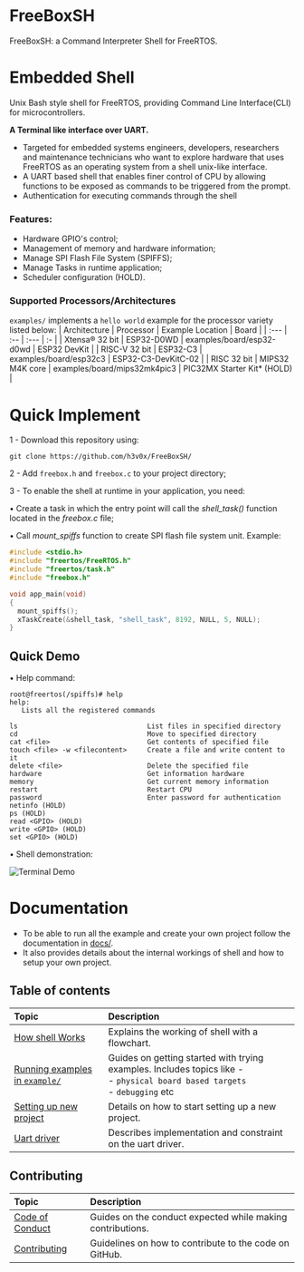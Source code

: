 # FreeBoxSH
FreeBoxSH: a Command Interpreter Shell for FreeRTOS.


# Embedded Shell

Unix Bash style shell for FreeRTOS, providing Command Line Interface(CLI) for microcontrollers.

**A Terminal like interface over UART.**

- Targeted for embedded systems engineers, developers, researchers and maintenance technicians who want to explore hardware that uses FreeRTOS as an operating system from a shell unix-like interface.
- A UART based shell that enables finer control of CPU by allowing functions to be exposed as commands to be triggered from the prompt.
- Authentication for executing commands through the shell


### Features:
- Hardware GPIO's control;
- Management of memory and hardware information;
- Manage SPI Flash File System (SPIFFS);
- Manage Tasks in runtime application;
- Scheduler configuration (HOLD).


### Supported Processors/Architectures
`examples/` implements a `hello world` example for the processor variety listed below:
| Architecture             | Processor            | Example Location                             | Board                             |
| :---                     | :--                  | :---                                         | :-                                |
| Xtensa® 32 bit           | ESP32-D0WD           | examples/board/esp32-d0wd                    | ESP32 DevKit                      |
| RISC-V 32 bit            | ESP32-C3             | examples/board/esp32c3                       | ESP32-C3-DevKitC-02               |
| RISC 32 bit              | MIPS32 M4K core      | examples/board/mips32mk4pic3                 | PIC32MX Starter Kit* (HOLD)       |


# Quick Implement

1 - Download this repository using:

```git clone https://github.com/h3v0x/FreeBoxSH/ ```

2 - Add `freebox.h` and `freebox.c` to your project directory;

3 - To enable the shell at runtime in your application, you need:

• Create a task in which the entry point will call the *shell_task()* function located in the *freebox.c* file;

• Call *mount_spiffs* function to create SPI flash file system unit. Example:


```c
#include <stdio.h>
#include "freertos/FreeRTOS.h"
#include "freertos/task.h"
#include "freebox.h"

void app_main(void)
{
  mount_spiffs();
  xTaskCreate(&shell_task, "shell_task", 8192, NULL, 5, NULL);
}

```


## Quick Demo

• Help command:

```shell
root@freertos(/spiffs)# help
help: 
   Lists all the registered commands

ls                                List files in specified directory
cd                                Move to specified directory
cat <file>                        Get contents of specified file
touch <file> -w <filecontent>     Create a file and write content to it
delete <file>                     Delete the specified file
hardware                          Get information hardware
memory                            Get current memory information
restart                           Restart CPU
password                          Enter password for authentication
netinfo (HOLD)                                                       
ps (HOLD)
read <GPIO> (HOLD)
write <GPIO> (HOLD)
set <GPIO> (HOLD)
```

• Shell demonstration:

![Terminal Demo](https://github.com/h3v0x/FreeBoxSH/assets/6265911/a364eb25-a20d-4640-8ff0-44771e527131)


# Documentation

- To be able to run all the example and create your own project follow the documentation in [docs/](docs/index.md#table-of-contents).
- It also provides details about the internal workings of shell and how to setup your own project.


## Table of contents
| Topic| Description |
| :--- |:---        |
|[How shell Works](docs/shell-working.md)|Explains the working of shell with a flowchart.|
|[Running examples in `example/`](docs/00-setup-examples.md)|Guides on getting started with trying examples. Includes topics like - <br/> - `physical board based targets`<br/> - `debugging` etc |
|[Setting up new project](docs/01-setting-up-new-project.md)|Details on how to start setting up a new project.|
|[Uart driver](docs/03-uart-driver.md)| Describes implementation and constraint on the uart driver.|


## Contributing

| Topic| Description |
| :--- |:----        |
| [Code of Conduct](docs/code-of-conduct.md) |Guides on the conduct expected while making contributions. |
|[Contributing](docs/contributing.md)|Guidelines on how to contribute to the code on GitHub.|



